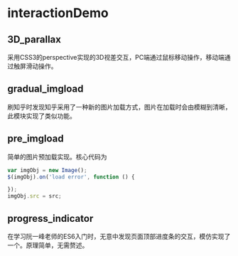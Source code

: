 # interactionDemo
## 3D_parallax
采用CSS3的perspective实现的3D视差交互，PC端通过鼠标移动操作，移动端通过触屏滑动操作。

## gradual_imgload
刷知乎时发现知乎采用了一种新的图片加载方式，图片在加载时会由模糊到清晰，此模块实现了类似功能。

## pre_imgload
简单的图片预加载实现。核心代码为
``` javascript
var imgObj = new Image();
$(imgObj).on('load error', function () {

});
imgObj.src = src;
```
## progress_indicator
在学习阮一峰老师的ES6入门时，无意中发现页面顶部进度条的交互，模仿实现了一个。原理简单，无需赘述。

